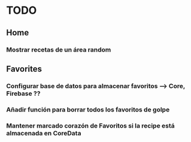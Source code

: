 
# TODO

## Home

### Mostrar recetas de un área random

## Favorites

### Configurar base de datos para almacenar favoritos --> Core, Firebase ??
### Añadir función para borrar todos los favoritos de golpe
### Mantener marcado corazón de Favoritos si la recipe está almacenada en CoreData
